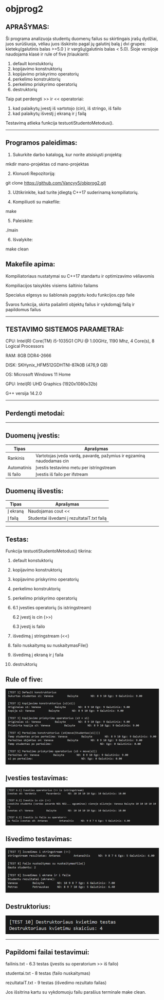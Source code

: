 # objprog2

APRAŠYMAS:
---
Ši programa analizuoja studentų duomenų failus su skirtingais įrašų dydžiai, juos surūšiuoja, vėliau juos išskirsto pagal jų galutinį balą į dvi grupes: kietekų(galutinis balas >=5.0 ) ir vargšų(galutinis balas < 5.0). Šioje versijoje naudojama klasė ir rule of five įtriaukianti:
1. default konstuktorių
2. kopijavimo konstruktorių
3. kopijavimo priskyrimo operatorių
4. perkelimo konstruktorių
5. perkelimo priskyrimo operatorių
6. destruktorių

Taip pat perdengti >> ir << operatoriai:
1. kad palaikytų įvestį iš vartotojo (cin), iš stringo, iš failo
2. kad palaikytų išvestį į ekraną ir į failą

Testavimą atlieka funkcija testuotiStudentoMetodus().

-------------------------------------------------------------------------------------------------------
Programos paleidimas:
---
1. Sukurkite darbo katalogą, kur norite atsisiųsti projektą: 

mkdir mano-projektas
cd mano-projektas

2. Klonuoti Repozitoriją:    

 git clone https://github.com/Vancyy5/objprog2.git


3. Užtikrinkite, kad turite įdiegtą C++17 suderinamą kompiliatorių.

4. Kompiliuoti su makefile:

 make

5. Paleiskite:

 ./main

6. Išvalykite:

 make clean


Makefile apima:
---
Kompiliatoriaus nustatymai su C++17 standartu ir optimizavimo vėliavomis

Kompiliacijos taisyklės visiems šaltinio failams

Specialus elgesys su šablonais pagrįstu kodu funkcijos.cpp faile

Švaros funkcija, skirta pašalinti objektų failus ir vykdomąjį failą ir papildomus failus

-------------------------------------------------------------------------------------------------------
TESTAVIMO SISTEMOS PARAMETRAI:
---
CPU: Intel(R) Core(TM) i5-1035G1 CPU @ 1.00GHz, 1190 Mhz, 4 Core(s), 8 Logical Processors

RAM: 8GB DDR4-2666 

DISK: SKHynix_HFM512GDHTNI-87A0B (476,9 GB)

OS: Microsoft Windows 11 Home

GPU: Intel(R) UHD Graphics (1920x1080x32b)

G++ versija 14.2.0

------------------------------------------------------------------------------------------------------
Perdengti metodai:
---
------
Duomenų įvestis:
---
| Tipas  | Aprašymas |
| ------------- | ------------- |
| Rankinis  | Vartotojas įveda vardą, pavardę, pažymius ir egzaminą naudodamas cin |
| Automatinis  | Įvestis testavimo metu per istringstream |
| Iš failo  | Įvestis iš failo per ifstream |

Duomenų išvestis:
---
|  Tipas   | Aprašymas |
| ------------- | ------------- |
| Į ekraną  | Naudojamas cout <<  |
| Į failą | Studentai išvedami į rezultataiT.txt failą  |
-----------------------------------------------------------------------------------------------------
Testas:
----
Funkcija testuotiStudentoMetodus() tikrina:

1. default konstuktorių
2. kopijavimo konstruktorių
3. kopijavimo priskyrimo operatorių
4. perkelimo konstruktorių
5. perkelimo priskyrimo operatorių
6.  6.1  įvesties operatorių (is istringstream)

    6.2  įvestį is cin (>>)

    6.3  įvestį is failo

7. išvedimą į stringstream (<<)
8. failo nuskaitymą su nuskaitymasFile()
9. išvedimą į ekraną ir į faila
10. destruktorių

Rule of five: 
----
![alt text](https://github.com/Vancyy5/objprog2/blob/v1.2/nuotraukos/Screenshot%202025-04-24%20193143.png)

Įvesties testavimas:
---
![alt text](https://github.com/Vancyy5/objprog2/blob/v1.2/nuotraukos/Screenshot%202025-04-24%20193158.png)

Išvedimo testavimas:
---
![alt text](https://github.com/Vancyy5/objprog2/blob/v1.2/nuotraukos/Screenshot%202025-04-24%20193207.png)

Destruktorius:
---
![alt text](https://github.com/Vancyy5/objprog2/blob/v1.2/nuotraukos/Screenshot%202025-04-24%20193213.png)


------------------------------------------------------------------------------------------------------------
Papildomi failai testavimui:
---
failinis.txt - 6.3 testas (įvestis su operatorium >> iš failo)

studentai.txt - 8 testas (failo nuskaitymas)

rezultataiT.txt - 9 testas (išvedimo rezultato failas)


Jos išsitrina kartu su vykdomuoju failu parašius terminale make clean.